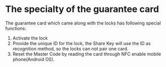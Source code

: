 # The specialty of the guarantee card

The guarantee card which came along with the locks has following special functions:

1. Activate the lock
2. Provide the unique ID for the lock, the Share Key will use the ID as recognition method, so the locks can not pair one card.
3. Reset the Master Code by reading the card through NFC enable mobile phone\(Android OS\).



